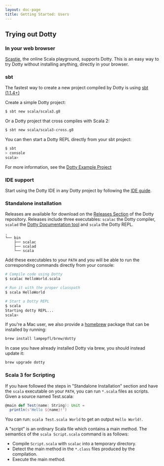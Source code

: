 ```yaml
---
layout: doc-page
title: Getting Started: Users
---
```


## Trying out Dotty

### In your web browser
[Scastie](https://scastie.scala-lang.org/?target=dotty), the online Scala playground, supports Dotty.
This is an easy way to try Dotty without installing anything, directly in your browser.

### sbt
The fastest way to create a new project compiled by Dotty is using [sbt (1.1.4+)](http://www.scala-sbt.org/)

Create a simple Dotty project:
```bash
$ sbt new scala/scala3.g8
```

Or a Dotty project that cross compiles with Scala 2:
```bash
$ sbt new scala/scala3-cross.g8
```

You can then start a Dotty REPL directly from your sbt project:
```bash
$ sbt
> console
scala>
```

For more information, see the [Dotty Example Project](https://github.com/scala/scala3-example-project)

### IDE support
Start using the Dotty IDE in any Dotty project by following the
[IDE guide](./ide-support.md).

### Standalone installation
Releases are available for download on the [Releases Section](https://github.com/lampepfl/dotty/releases)
of the Dotty repository. Releases include three executables: `scalac` the Dotty compiler,
`scalad` the [Dotty Documentation tool](./dottydoc.md) and `scala` the Dotty REPL.

```
.
└── bin
    ├── scalac
    ├── scalad
    └── scala
```

Add these executables to your `PATH` and you will be able to run the corresponding commands directly
from your console:
```bash
# Compile code using Dotty
$ scalac HelloWorld.scala

# Run it with the proper classpath
$ scala HelloWorld

# Start a Dotty REPL
$ scala
Starting dotty REPL...
scala>
```

If you're a Mac user, we also provide a [homebrew](https://brew.sh/) package that can be installed by running:

```bash
brew install lampepfl/brew/dotty
```

In case you have already installed Dotty via brew, you should instead update it:

```bash
brew upgrade dotty
```

### Scala 3 for Scripting
If you have followed the steps in "Standalone Installation" section and have the `scala` executable on your `PATH`, you can run `*.scala` files as scripts. Given a source named Test.scala:

```scala
@main def Test(name: String): Unit =
  println(s"Hello ${name}!")
```

You can run: `scala Test.scala World` to get an output `Hello World!`.

A "script" is an ordinary Scala file which contains a main method. The semantics of the `scala Script.scala` command is as follows:

- Compile `Script.scala` with `scalac` into a temporary directory.
- Detect the main method in the `*.class` files produced by the compilation.
- Execute the main method.
